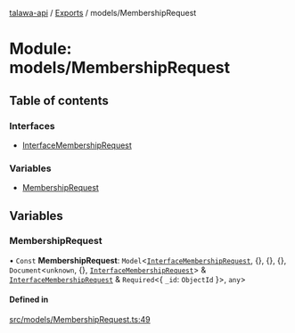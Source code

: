 [talawa-api](../README.md) / [Exports](../modules.md) / models/MembershipRequest

# Module: models/MembershipRequest

## Table of contents

### Interfaces

- [InterfaceMembershipRequest](../interfaces/models_MembershipRequest.InterfaceMembershipRequest.md)

### Variables

- [MembershipRequest](models_MembershipRequest.md#membershiprequest)

## Variables

### MembershipRequest

• `Const` **MembershipRequest**: `Model`\<[`InterfaceMembershipRequest`](../interfaces/models_MembershipRequest.InterfaceMembershipRequest.md), \{\}, \{\}, \{\}, `Document`\<`unknown`, \{\}, [`InterfaceMembershipRequest`](../interfaces/models_MembershipRequest.InterfaceMembershipRequest.md)\> & [`InterfaceMembershipRequest`](../interfaces/models_MembershipRequest.InterfaceMembershipRequest.md) & `Required`\<\{ `_id`: `ObjectId`  \}\>, `any`\>

#### Defined in

[src/models/MembershipRequest.ts:49](https://github.com/PalisadoesFoundation/talawa-api/blob/65069df/src/models/MembershipRequest.ts#L49)
